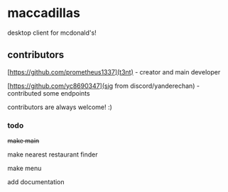 # maccadillas
desktop client for mcdonald's!

## contributors

[https://github.com/prometheus1337](t3nt) - creator and main developer

[https://github.com/yc8690347](sig from discord/yanderechan) - contributed some endpoints

contributors are always welcome! :)

### todo

~~make main~~

make nearest restaurant finder

make menu

add documentation

